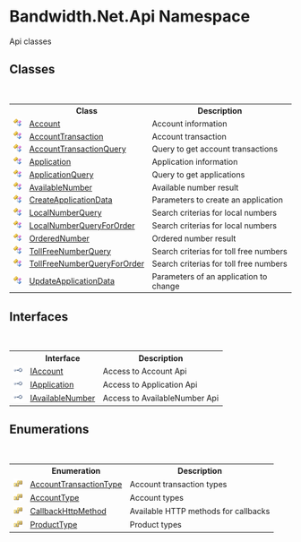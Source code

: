 ﻿# Bandwidth.Net.Api Namespace
 

Api classes


## Classes
&nbsp;<table><tr><th></th><th>Class</th><th>Description</th></tr><tr><td>![Public class](media/pubclass.gif "Public class")</td><td><a href ="T_Bandwidth_Net_Api_Account.md">Account</a></td><td>
Account information</td></tr><tr><td>![Public class](media/pubclass.gif "Public class")</td><td><a href ="T_Bandwidth_Net_Api_AccountTransaction.md">AccountTransaction</a></td><td>
Account transaction</td></tr><tr><td>![Public class](media/pubclass.gif "Public class")</td><td><a href ="T_Bandwidth_Net_Api_AccountTransactionQuery.md">AccountTransactionQuery</a></td><td>
Query to get account transactions</td></tr><tr><td>![Public class](media/pubclass.gif "Public class")</td><td><a href ="T_Bandwidth_Net_Api_Application.md">Application</a></td><td>
Application information</td></tr><tr><td>![Public class](media/pubclass.gif "Public class")</td><td><a href ="T_Bandwidth_Net_Api_ApplicationQuery.md">ApplicationQuery</a></td><td>
Query to get applications</td></tr><tr><td>![Public class](media/pubclass.gif "Public class")</td><td><a href ="T_Bandwidth_Net_Api_AvailableNumber.md">AvailableNumber</a></td><td>
Available number result</td></tr><tr><td>![Public class](media/pubclass.gif "Public class")</td><td><a href ="T_Bandwidth_Net_Api_CreateApplicationData.md">CreateApplicationData</a></td><td>
Parameters to create an application</td></tr><tr><td>![Public class](media/pubclass.gif "Public class")</td><td><a href ="T_Bandwidth_Net_Api_LocalNumberQuery.md">LocalNumberQuery</a></td><td>
Search criterias for local numbers</td></tr><tr><td>![Public class](media/pubclass.gif "Public class")</td><td><a href ="T_Bandwidth_Net_Api_LocalNumberQueryForOrder.md">LocalNumberQueryForOrder</a></td><td>
Search criterias for local numbers</td></tr><tr><td>![Public class](media/pubclass.gif "Public class")</td><td><a href ="T_Bandwidth_Net_Api_OrderedNumber.md">OrderedNumber</a></td><td>
Ordered number result</td></tr><tr><td>![Public class](media/pubclass.gif "Public class")</td><td><a href ="T_Bandwidth_Net_Api_TollFreeNumberQuery.md">TollFreeNumberQuery</a></td><td>
Search criterias for toll free numbers</td></tr><tr><td>![Public class](media/pubclass.gif "Public class")</td><td><a href ="T_Bandwidth_Net_Api_TollFreeNumberQueryForOrder.md">TollFreeNumberQueryForOrder</a></td><td>
Search criterias for toll free numbers</td></tr><tr><td>![Public class](media/pubclass.gif "Public class")</td><td><a href ="T_Bandwidth_Net_Api_UpdateApplicationData.md">UpdateApplicationData</a></td><td>
Parameters of an application to change</td></tr></table>

## Interfaces
&nbsp;<table><tr><th></th><th>Interface</th><th>Description</th></tr><tr><td>![Public interface](media/pubinterface.gif "Public interface")</td><td><a href ="T_Bandwidth_Net_Api_IAccount.md">IAccount</a></td><td>
Access to Account Api</td></tr><tr><td>![Public interface](media/pubinterface.gif "Public interface")</td><td><a href ="T_Bandwidth_Net_Api_IApplication.md">IApplication</a></td><td>
Access to Application Api</td></tr><tr><td>![Public interface](media/pubinterface.gif "Public interface")</td><td><a href ="T_Bandwidth_Net_Api_IAvailableNumber.md">IAvailableNumber</a></td><td>
Access to AvailableNumber Api</td></tr></table>

## Enumerations
&nbsp;<table><tr><th></th><th>Enumeration</th><th>Description</th></tr><tr><td>![Public enumeration](media/pubenumeration.gif "Public enumeration")</td><td><a href ="T_Bandwidth_Net_Api_AccountTransactionType.md">AccountTransactionType</a></td><td>
Account transaction types</td></tr><tr><td>![Public enumeration](media/pubenumeration.gif "Public enumeration")</td><td><a href ="T_Bandwidth_Net_Api_AccountType.md">AccountType</a></td><td>
Account types</td></tr><tr><td>![Public enumeration](media/pubenumeration.gif "Public enumeration")</td><td><a href ="T_Bandwidth_Net_Api_CallbackHttpMethod.md">CallbackHttpMethod</a></td><td>
Available HTTP methods for callbacks</td></tr><tr><td>![Public enumeration](media/pubenumeration.gif "Public enumeration")</td><td><a href ="T_Bandwidth_Net_Api_ProductType.md">ProductType</a></td><td>
Product types</td></tr></table>&nbsp;
